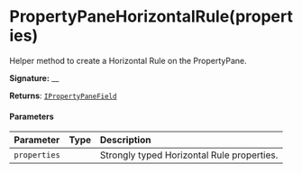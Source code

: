 # PropertyPaneHorizontalRule(properties)



Helper method to create a Horizontal Rule on the PropertyPane.

**Signature:** __

**Returns**: [`IPropertyPaneField`](../../sp-webpart-base.api/interface/ipropertypanefield.md)<void>





#### Parameters


| Parameter	   | Type    | Description |
|:-------------|:---------------|:------------|
| `properties`    |  | Strongly typed Horizontal Rule properties. |


